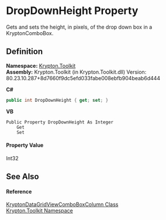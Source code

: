 # DropDownHeight Property


Gets and sets the height, in pixels, of the drop down box in a KryptonComboBox.



## Definition
**Namespace:** <a href="79d2eac2-21f4-54ff-7552-b20c33c30600.md">Krypton.Toolkit</a>  
**Assembly:** Krypton.Toolkit (in Krypton.Toolkit.dll) Version: 80.23.10.287+8d7660f9dc5efd033fabe008ebfb904beab6d444

**C#**
``` C#
public int DropDownHeight { get; set; }
```
**VB**
``` VB
Public Property DropDownHeight As Integer
	Get
	Set
```



#### Property Value
Int32

## See Also


#### Reference
<a href="5a06d477-7b79-53a6-2e72-687ae43f1c4e.md">KryptonDataGridViewComboBoxColumn Class</a>  
<a href="79d2eac2-21f4-54ff-7552-b20c33c30600.md">Krypton.Toolkit Namespace</a>  
